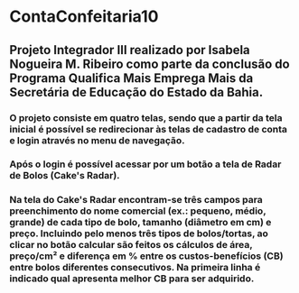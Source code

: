 # ContaConfeitaria10
## Projeto Integrador III realizado por Isabela Nogueira M. Ribeiro como parte da conclusão do Programa Qualifica Mais Emprega Mais da Secretária de Educação do Estado da Bahia.
### O projeto consiste em quatro telas, sendo que a partir da tela inicial é possível se redirecionar às telas de cadastro de conta e login através no menu de navegação.
### Após o login é possível acessar por um botão a tela de Radar de Bolos (Cake's Radar).
### Na tela do Cake's Radar encontram-se três campos para preenchimento do nome comercial (ex.: pequeno, médio, grande) de cada tipo de bolo, tamanho (diâmetro em cm) e preço. Incluindo pelo menos três tipos de bolos/tortas, ao clicar no botão calcular são feitos os cálculos de área, preço/cm² e diferença em % entre os custos-benefícios (CB) entre bolos diferentes consecutivos. Na primeira linha é indicado qual apresenta melhor CB para ser adquirido.
